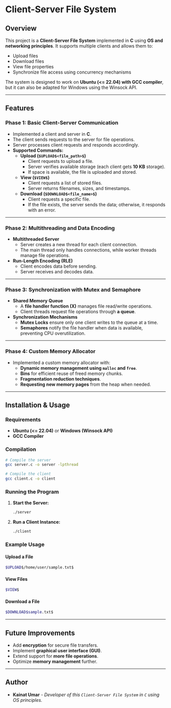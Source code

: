 # Client-Server File System

## Overview
This project is a **Client-Server File System** implemented in **C** using **OS and networking principles**. It supports multiple clients and allows them to:
- Upload files
- Download files
- View file properties
- Synchronize file access using concurrency mechanisms

The system is designed to work on **Ubuntu (<= 22.04) with GCC compiler**, but it can also be adapted for Windows using the Winsock API.

---

## Features
### Phase 1: Basic Client-Server Communication
- Implemented a client and server in **C**.
- The client sends requests to the server for file operations.
- Server processes client requests and responds accordingly.
- **Supported Commands:**
  - **Upload (`$UPLOAD$<file_path>$`)**
    - Client requests to upload a file.
    - Server verifies available storage (each client gets **10 KB** storage).
    - If space is available, the file is uploaded and stored.
  - **View (`$VIEW$`)**
    - Client requests a list of stored files.
    - Server returns filenames, sizes, and timestamps.
  - **Download (`$DOWNLOAD$<file_name>$`)**
    - Client requests a specific file.
    - If the file exists, the server sends the data; otherwise, it responds with an error.

---

### Phase 2: Multithreading and Data Encoding
- **Multithreaded Server**
  - Server creates a new thread for each client connection.
  - The main thread only handles connections, while worker threads manage file operations.
- **Run-Length Encoding (RLE)**
  - Client encodes data before sending.
  - Server receives and decodes data.

---

### Phase 3: Synchronization with Mutex and Semaphore
- **Shared Memory Queue**
  - A **file handler function (X)** manages file read/write operations.
  - Client threads request file operations through **a queue**.
- **Synchronization Mechanisms**
  - **Mutex Locks** ensure only one client writes to the queue at a time.
  - **Semaphores** notify the file handler when data is available, preventing CPU overutilization.

---

### Phase 4: Custom Memory Allocator
- Implemented a custom memory allocator with:
  - **Dynamic memory management using `malloc` and `free`**.
  - **Bins** for efficient reuse of freed memory chunks.
  - **Fragmentation reduction techniques**.
  - **Requesting new memory pages** from the heap when needed.

---

## Installation & Usage
### Requirements
- **Ubuntu (<= 22.04)** or **Windows (Winsock API)**
- **GCC Compiler**

### Compilation
```sh
# Compile the server
gcc server.c -o server -lpthread

# Compile the client
gcc client.c -o client
```

### Running the Program
1. **Start the Server:**
   ```sh
   ./server
   ```
2. **Run a Client Instance:**
   ```sh
   ./client
   ```

### Example Usage
#### Upload a File
```sh
$UPLOAD$/home/user/sample.txt$
```
#### View Files
```sh
$VIEW$
```
#### Download a File
```sh
$DOWNLOAD$sample.txt$
```

---

## Future Improvements
- Add **encryption** for secure file transfers.
- Implement **graphical user interface (GUI)**.
- Extend support for **more file operations**.
- Optimize **memory management** further.

---

## Author
- **Kainat Umar** - *Developer of this `Client-Server File System` in `C` using OS principles.*
